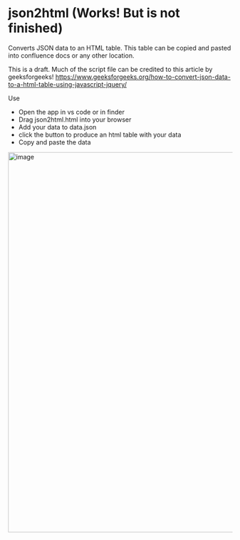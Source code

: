 # json2html (Works! But is not finished)
Converts JSON data to an HTML table. This table can be copied and pasted into confluence docs or any other location. 

This is a draft. Much of the script file can be credited to this article by geeksforgeeks! 
https://www.geeksforgeeks.org/how-to-convert-json-data-to-a-html-table-using-javascript-jquery/

Use

- Open the app in vs code or in finder
- Drag json2html.html into your browser
- Add your data to data.json 
- click the button to produce an html table with your data
- Copy and paste the data

<img width="855" alt="image" src="https://user-images.githubusercontent.com/114420613/231201674-a70afea5-f6a2-4bb6-9843-7c601d7736fe.png">
